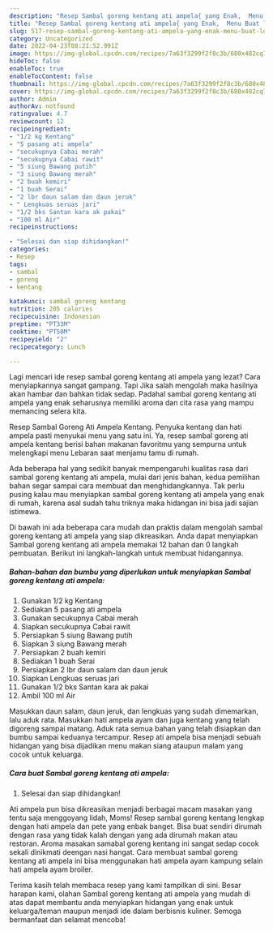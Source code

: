 ```yaml
---
description: "Resep Sambal goreng kentang ati ampela{ yang Enak,  Menu Buat lebaran"
title: "Resep Sambal goreng kentang ati ampela{ yang Enak,  Menu Buat lebaran"
slug: 517-resep-sambal-goreng-kentang-ati-ampela-yang-enak-menu-buat-lebaran
category: Uncategorized
date: 2022-04-23T08:21:52.991Z
image: https://img-global.cpcdn.com/recipes/7a63f3299f2f8c3b/680x482cq70/sambal-goreng-kentang-ati-ampela-foto-resep-utama.jpg
hideToc: false
enableToc: true
enableTocContent: false
thumbnail: https://img-global.cpcdn.com/recipes/7a63f3299f2f8c3b/680x482cq70/sambal-goreng-kentang-ati-ampela-foto-resep-utama.jpg
cover: https://img-global.cpcdn.com/recipes/7a63f3299f2f8c3b/680x482cq70/sambal-goreng-kentang-ati-ampela-foto-resep-utama.jpg
author: Admin
authorAv: notfound
ratingvalue: 4.7
reviewcount: 12
recipeingredient:
- "1/2 kg Kentang"
- "5 pasang ati ampela"
- "secukupnya Cabai merah"
- "secukupnya Cabai rawit"
- "5 siung Bawang putih"
- "3 siung Bawang merah"
- "2 buah kemiri"
- "1 buah Serai"
- "2 lbr daun salam dan daun jeruk"
- " Lengkuas seruas jari"
- "1/2 bks Santan kara ak pakai"
- "100 ml Air"
recipeinstructions:

- "Selesai dan siap dihidangkan!"
categories:
- Resep
tags:
- sambal
- goreng
- kentang

katakunci: sambal goreng kentang 
nutrition: 205 calories
recipecuisine: Indonesian
preptime: "PT33M"
cooktime: "PT50M"
recipeyield: "2"
recipecategory: Lunch

---
```



Lagi mencari ide resep sambal goreng kentang ati ampela yang lezat? Cara menyiapkannya sangat gampang. Tapi Jika salah mengolah maka hasilnya akan hambar dan bahkan tidak sedap. Padahal sambal goreng kentang ati ampela yang enak seharusnya memiliki aroma dan cita rasa yang mampu memancing selera kita.


Resep Sambal Goreng Ati Ampela Kentang. Penyuka kentang dan hati ampela pasti menyukai menu yang satu ini. Ya, resep sambal goreng ati ampela kentang berisi bahan makanan favoritmu yang sempurna untuk melengkapi menu Lebaran saat menjamu tamu di rumah.

Ada beberapa hal yang sedikit banyak mempengaruhi kualitas rasa dari sambal goreng kentang ati ampela, mulai dari jenis bahan, kedua pemilihan bahan segar sampai cara membuat dan menghidangkannya. Tak perlu pusing kalau mau menyiapkan sambal goreng kentang ati ampela yang enak di rumah, karena asal sudah tahu triknya maka hidangan ini bisa jadi sajian istimewa.


Di bawah ini ada beberapa cara mudah dan praktis dalam mengolah sambal goreng kentang ati ampela yang siap dikreasikan. Anda dapat menyiapkan Sambal goreng kentang ati ampela memakai 12 bahan dan 0 langkah pembuatan. Berikut ini langkah-langkah untuk membuat hidangannya.

<!--inarticleads1-->

##### Bahan-bahan dan bumbu yang diperlukan untuk menyiapkan Sambal goreng kentang ati ampela:

1. Gunakan 1/2 kg Kentang
1. Sediakan 5 pasang ati ampela
1. Gunakan secukupnya Cabai merah
1. Siapkan secukupnya Cabai rawit
1. Persiapkan 5 siung Bawang putih
1. Siapkan 3 siung Bawang merah
1. Persiapkan 2 buah kemiri
1. Sediakan 1 buah Serai
1. Persiapkan 2 lbr daun salam dan daun jeruk
1. Siapkan  Lengkuas seruas jari
1. Gunakan 1/2 bks Santan kara ak pakai
1. Ambil 100 ml Air


Masukkan daun salam, daun jeruk, dan lengkuas yang sudah dimemarkan, lalu aduk rata. Masukkan hati ampela ayam dan juga kentang yang telah digoreng sampai matang. Aduk rata semua bahan yang telah disiapkan dan bumbu sampai keduanya tercampur. Resep ati ampela bisa menjadi sebuah hidangan yang bisa dijadikan menu makan siang ataupun malam yang cocok untuk keluarga. 

<!--inarticleads2-->

##### Cara buat Sambal goreng kentang ati ampela:


1. Selesai dan siap dihidangkan!

Ati ampela pun bisa dikreasikan menjadi berbagai macam masakan yang tentu saja menggoyang lidah, Moms! Resep sambal goreng kentang lengkap dengan hati ampela dan pete yang enbak banget. Bisa buat sendiri dirumah dengan rasa yang tidak kalah dengan yang ada dirumah makan atau restoran. Aroma masakan samabal goreng kentang ini sangat sedap cocok sekali dinikmati deengan nasi hangat. Cara membuat sambal goreng kentang ati ampela ini bisa menggunakan hati ampela ayam kampung selain hati ampela ayam broiler. 

Terima kasih telah membaca resep yang kami tampilkan di sini. Besar harapan kami, olahan Sambal goreng kentang ati ampela yang mudah di atas dapat membantu anda menyiapkan hidangan yang enak untuk keluarga/teman maupun menjadi ide dalam berbisnis kuliner. Semoga bermanfaat dan selamat mencoba!
